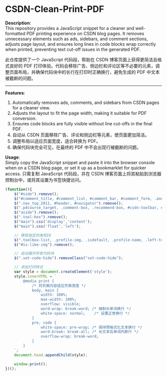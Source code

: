 # CSDN-Clean-Print-PDF
 
 
**Description**:  
This repository provides a JavaScript snippet for a cleaner and well-formatted PDF printing experience on CSDN blog pages. It removes unnecessary elements such as ads, sidebars, and comment sections, adjusts page layout, and ensures long lines in code blocks wrap correctly when printed, preventing text cut-off issues in the generated PDF.
 
此仓库提供了一个 JavaScript 代码段，帮助在 CSDN 博客页面上获得更简洁且格式良好的 PDF 打印体验。代码会移除广告、侧边栏和评论区等不必要的元素，调整页面布局，并确保代码块中的长行在打印时正确换行，避免生成的 PDF 中文本被截断的问题。

---

**Features**:  
1. Automatically removes ads, comments, and sidebars from CSDN pages for a cleaner view.
2. Adjusts the layout to fit the page width, making it suitable for PDF conversion.
3. Ensures code blocks are fully visible without line cut-offs in the final PDF. 
1. 自动从 CSDN 页面移除广告、评论和侧边栏等元素，使页面更加简洁。
2. 调整布局以适应页面宽度，适合转换为 PDF。
3. 确保代码块完全可见，在最终的 PDF 中不会出现行被截断的问题。 

**Usage**:  
Simply copy the JavaScript snippet and paste it into the browser console when on a CSDN blog page, or set it up as a bookmarklet for quicker access.
只需复制 JavaScript 代码段，并在 CSDN 博客页面上将其粘贴到浏览器控制台中，或将其设置为书签快捷访问。

 

```javascript
(function(){
    $("#side").remove();
    $("#comment_title, #comment_list, #comment_bar, #comment_form, .announce, #ad_cen, #ad_bot").remove();
    $(".nav_top_2011, #header, #navigator").remove();
    $(".p4course_target, .comment-box, .recommend-box, #csdn-toolbar, #tool-box").remove();
    $("aside").remove();
    $(".tool-box").remove();
    $("main").css('display','content'); 
    $("main").css('float','left'); 

    // 移除指定的类和ID
    $(".toolbox-list, .profile-img, .isdefault, .profile-name, .left-toolbox").remove();
    $("#is-like-img").remove();

    // 自动展开所有代码块
    $(".set-code-hide").removeClass("set-code-hide");

    // 添加打印样式
    var style = document.createElement('style');
    style.innerHTML = `
        @media print {
            /* 将页面内容适应页面宽度 */
            body, main {
                width: 100%;
                max-width: 100%;
                overflow: visible;
                word-wrap: break-word; /* 强制长单词换行 */
                white-space: normal;    /* 设置正常换行 */
            }
            pre, code {
                white-space: pre-wrap; /* 保持预格式化文本换行 */
                word-break: break-all; /* 长文本在单词内断行 */
                overflow-wrap: break-word;
            }
        }
    `;
    document.head.appendChild(style);

    window.print();
})();
```
 
 
 
